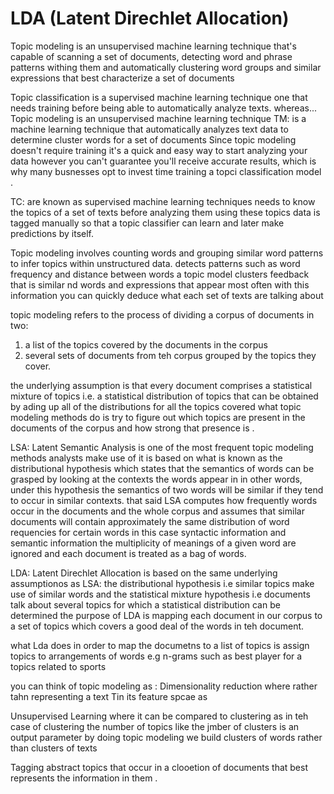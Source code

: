 # LDA (Latent Direchlet Allocation)

Topic modeling is an unsupervised machine learning technique that's capable of scanning a set of documents, detecting word and phrase patterns withing them and automatically clustering word groups and similar expressions that best characterize a set of documents 

Topic classification is a supervised machine learning technique one that needs training before being able to automatically analyze texts. whereas...
Topic modeling is an unsupervised machine learning technique 
TM: is a machine learning technique that automatically analyzes text data to determine cluster words for a set of documents Since topic modeling doesn't require training it's a quick and easy way to start analyzing your data however you can't guarantee you'll receive accurate results, which is why many busnesses opt to invest time training a topci classification model . 

TC: are known as supervised machine learning techniques needs to know the topics of a set of texts before analyzing them using these topics data is tagged manually so that a topic classifier can learn and later make predictions by itself. 

Topic modeling involves counting words and grouping similar word patterns to infer topics within unstructured data. detects patterns such as word frequency and distance between words a topic model clusters feedback that is similar nd words and expressions that appear most often with this information you can quickly deduce what each set of texts are talking about 

topic modeling refers to the process of dividing a corpus of documents in two: 
1. a list of the topics covered by the documents in the corpus
2. several sets of documents from teh corpus grouped by the topics they cover. 

the underlying assumption is that every document comprises a statistical mixture of topics i.e. a statistical distribution of topics that can be obtained by ading up all of the distributions for all the topics covered what topic modeling methods do is try to figure out which topics are present in the documents of the corpus and how strong that presence is . 


LSA: Latent Semantic Analysis is one of the most frequent topic modeling methods analysts make use of it is based on what is known as the distributional hypothesis which states that the semantics of words can be grasped by looking at the contexts the words appear in in other words, under this hypothesis the semantics of two words will be similar if they tend to occur in similar contexts. that said LSA computes how frequently words occur in the documents and the whole corpus and assumes that similar documents will contain approximately the same distribution of word requencies for certain words in this case syntactic information and semantic information the multiplicity of meanings of a given word are ignored and each document is treated as a bag of words. 

LDA: Latent Direchlet Allocation is based on the same underlying assumptionos as LSA: the distributional hypothesis i.e similar topics make use of similar words and the statistical mixture hypothesis i.e documents talk about several topics for which a statistical distribution can be determined the purpose of LDA is mapping each document in our corpus to a set of topics which covers a good deal of the words in teh document. 

what Lda does in order to map the documetns to a list of topics is assign topics to arrangements of words e.g n-grams such as best player for a topics related to sports 

you can think of topic modeling as : 
Dimensionality reduction where rather tahn representing a text Tin its feature spcae as 

Unsupervised Learning where it can be compared to clustering as in teh case of clustering the number of topics like the jmber of clusters is an output parameter by doing topic modeling we build clusters of words rather than clusters of texts 

Tagging abstract topics that occur in a clooetion of documents that best represents the information in them .